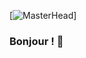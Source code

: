 [![MasterHead]([https://freerangestock.com/sample/65183/data-analytics-and-research--illustration.jpg)]

### Bonjour ! 👋


